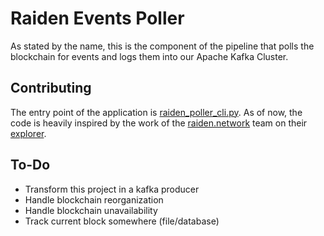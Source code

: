 # Raiden Events Poller

As stated by the name, this is the component of the pipeline that polls the blockchain for events and logs them into our Apache Kafka Cluster.

## Contributing

The entry point of the application is [raiden_poller_cli.py](https://github.com/poliez/raiden-events-poller/blob/master/raiden-events-poller/raiden_poller_cli.py).
As of now, the code is heavily inspired by the work of the [raiden.network](https://raiden.network) team on their [explorer](https://https://explorer.raiden.network). 

## To-Do

* Transform this project in a kafka producer
* Handle blockchain reorganization
* Handle blockchain unavailability
* Track current block somewhere (file/database)
